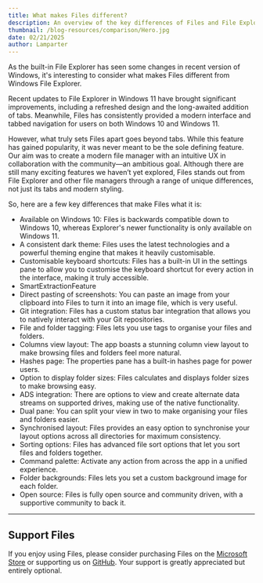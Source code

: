 ```yaml
---
title: What makes Files different?
description: An overview of the key differences of Files and File Explorer
thumbnail: /blog-resources/comparison/Hero.jpg
date: 02/21/2025
author: Lamparter
---
```


As the built-in File Explorer has seen some changes in recent version of Windows, it's interesting to consider what makes Files different from Windows File Explorer.

Recent updates to File Explorer in Windows 11 have brought significant improvements, including a refreshed design and the long-awaited addition of tabs. Meanwhile, Files has consistently provided a modern interface and tabbed navigation for users on both Windows 10 and Windows 11.

However, what truly sets Files apart goes beyond tabs. While this feature has gained popularity, it was never meant to be the sole defining feature. Our aim was to create a modern file manager with an intuitive UX in collaboration with the community—an ambitious goal. Although there are still many exciting features we haven’t yet explored, Files stands out from File Explorer and other file managers through a range of unique differences, not just its tabs and modern styling.


So, here are a few key differences that make Files what it is:
- Available on Windows 10: Files is backwards compatible down to Windows 10, whereas Explorer's newer functionality is only available on Windows 11.
- A consistent dark theme: Files uses the latest technologies and a powerful theming engine that makes it heavily customisable.
- Customisable keyboard shortcuts: Files has a built-in UI in the settings pane to allow you to customise the keyboard shortcut for every action in the interface, making it truly accessible. 
- SmartExtractionFeature
- Direct pasting of screenshots: You can paste an image from your clipboard into Files to turn it into an image file, which is very useful. 
- Git integration: Files has a custom status bar integration that allows you to natively interact with your Git repositories.
- File and folder tagging: Files lets you use tags to organise your files and folders. 
- Columns view layout: The app boasts a stunning column view layout to make browsing files and folders feel more natural. 
- Hashes page: The properties pane has a built-in hashes page for power users.
- Option to display folder sizes: Files calculates and displays folder sizes to make browsing easy.
- ADS integration: There are options to view and create alternate data streams on supported drives, making use of the native functionality. 
- Dual pane: You can split your view in two to make organising your files and folders easier.
- Synchronised layout: Files provides an easy option to synchronise your layout options across all directories for maximum consistency. 
- Sorting options: Files has advanced file sort options that let you sort files and folders together. 
- Command palette: Activate any action from across the app in a unified experience. 
- Folder backgrounds: Files lets you set a custom background image for each folder.
- Open source: Files is fully open source and community driven, with a supportive community to back it.

---

## Support Files

If you enjoy using Files, please consider purchasing Files on the [Microsoft Store](ms-windows-store://pdp/?ProductId=9nghp3dx8hdx&cid=FilesWebsite) or supporting us on [GitHub](https://github.com/sponsors/yaira2). Your support is greatly appreciated but entirely optional.
